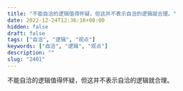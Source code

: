 ```yaml
---
title: "不能自洽的逻辑值得怀疑，但这并不表示自洽的逻辑就合理。"
date: 2022-12-24T12:36:16+08:00
hidden: false
draft: false
tags: ["自洽", "逻辑", "观点"]
keywords: ["自洽", "逻辑", "观点"]
description: ""
slug: "2401"
---
```


不能自洽的逻辑值得怀疑，但这并不表示自洽的逻辑就合理。